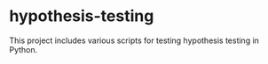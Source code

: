 # hypothesis-testing
This project includes various scripts for testing hypothesis testing in Python.
